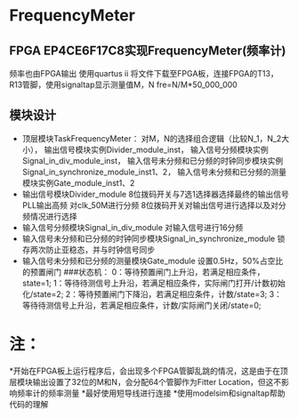 # FrequencyMeter
## FPGA EP4CE6F17C8实现FrequencyMeter(频率计)
频率也由FPGA输出
使用quartus ii 将文件下载至FPGA板，连接FPGA的T13，R13管脚，使用signaltap显示测量值M，N
fre=N/M*50_000_000
## 模块设计
- 顶层模块TaskFrequencyMeter：
对M，N的选择组合逻辑（比较N_1，N_2大小），
输出信号模块实例Divider_module_inst，
输入信号分频模块实例Signal_in_div_module_inst，
输入信号未分频和已分频的时钟同步模块实例Signal_in_synchronize_module_inst1、2，
输入信号未分频和已分频的测量模块实例Gate_module_inst1、2
- 输出信号模块Divider_module
8位拨码开关与7选1选择器选择最终的输出信号
PLL输出高频
对clk_50M进行分频
8位拨码开关对输出信号进行选择以及对分频情况进行选择
- 输入信号分频模块Signal_in_div_module
对输入信号进行16分频
- 输入信号未分频和已分频的时钟同步模块Signal_in_synchronize_module
锁存两次防止亚稳态，并与时钟信号同步
- 输入信号未分频和已分频的测量模块Gate_module
设置0.5Hz，50%占空比的预置闸门
###状态机：
   0：等待预置闸门上升沿，若满足相应条件，state=1;
   1：等待待测信号上升沿，若满足相应条件，实际闸门打开/计数初始化/state=2;
   2：等待预置闸门下降沿，若满足相应条件，计数/state=3;
   3：等待待测信号上升沿，若满足相应条件，计数/实际闸门关闭/state=0;
# **注：**
*开始在FPGA板上运行程序后，会出现多个FPGA管脚乱跳的情况，这是由于在顶层模块输出设置了32位的M和N，会分配64个管脚作为Fitter Location，但这不影响频率计的频率测量
*最好使用短导线进行连接
*使用modelsim和signaltap帮助代码的理解
